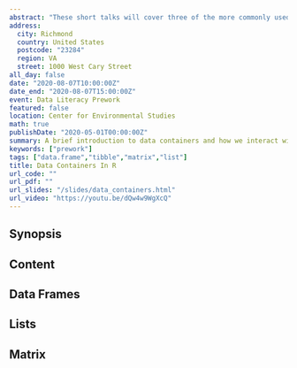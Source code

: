 ```yaml
---
abstract: "These short talks will cover three of the more commonly used data containers in `R`: `data.frame`, `list`, and `matrix`.  Here we will cover how to create these structures *de novo* as well as load content from files, the internet, or a database."
address:
  city: Richmond
  country: United States
  postcode: "23284"
  region: VA
  street: 1000 West Cary Street
all_day: false
date: "2020-08-07T10:00:00Z"
date_end: "2020-08-07T15:00:00Z"
event: Data Literacy Prework
featured: false
location: Center for Environmental Studies
math: true
publishDate: "2020-05-01T00:00:00Z"
summary: A brief introduction to data containers and how we interact with them in `R`.
keywords: ["prework"]
tags: ["data.frame","tibble","matrix","list"]
title: Data Containers In R
url_code: ""
url_pdf: ""
url_slides: "/slides/data_containers.html"
url_video: "https://youtu.be/dQw4w9WgXcQ"
---
```



## Synopsis




## Content




## Data Frames





## Lists




## Matrix